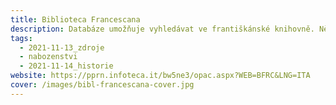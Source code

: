 ```yaml
---
title: Biblioteca Francescana
description: Databáze umožňuje vyhledávat ve františkánské knihovně. Některé funkce mohou být limitované nutností registrovat se.
tags:
  - 2021-11-13_zdroje
  - nabozenstvi
  - 2021-11-14_historie
website: https://pprn.infoteca.it/bw5ne3/opac.aspx?WEB=BFRC&LNG=ITA
cover: /images/bibl-francescana-cover.jpg
---
```

